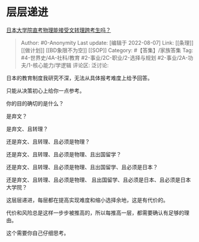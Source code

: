 # 层层递进
[日本大学院直考物理能接受文转理跨考生吗？](https://www.zhihu.com/question/523874225/answer/2614123628)

> Author: #0-Anonymity
> Last update: [编辑于 2022-08-07]
> Link: [[条理]] [[做计划]] [[BD象限不为空]] [[SOP]]
> Category: #【答集】/家族答集
> Tag: #4-世界史/4A-社科/教育 #2-事业/2C-职业/2-选择与规划 #2-事业/2A-功夫/1-核心能力/学逻辑
> 评论区:
> 泛讨论:

日本的教育制度我研究不深，无法从具体报考难度上给予回答。

只能从决策初心上给你一点参考。

你的目的确切的是什么？

是弃文？

是弃文、且转理？

还是弃文、且转理、且必须是物理？

还是弃文、且转理、且必须是物理、且出国留学？

还是弃文、且转理、且必须是物理、且出国留学、且必须是日本？

还是弃文、且转理、且必须是物理、 且出国留学、且必须是日本、且必须是日本大学院？

这层层递进，每层都在提高实现难度和缩小选择余地，这是有代价的。

代价和风险总是这样一步步被推高的，所以每推高一层，都需要确认有足够的理由。

这个需要你自己仔细思考。
